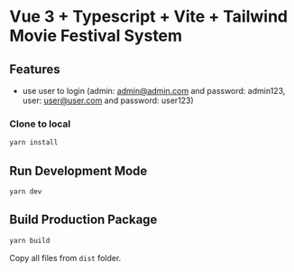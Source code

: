 # Vue 3 + Typescript + Vite + Tailwind Movie Festival System

## Features

- use user to login (admin: admin@admin.com and password: admin123, user: user@user.com and password: user123)
  

### Clone to local

```cmd
yarn install
```

## Run Development Mode

```cmd
yarn dev
```

## Build Production Package

```cmd
yarn build
```

Copy all files from <code>dist</code> folder.
